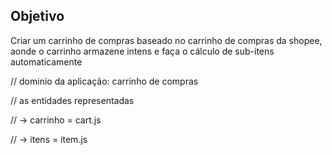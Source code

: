 ## Objetivo

Criar um carrinho de compras baseado no carrinho de compras da shopee, aonde o carrinho armazene intens e faça o cálculo de sub-itens automaticamente

// dominio da aplicação: carrinho de compras

// as entidades representadas

// -> carrinho = cart.js

// -> itens = item.js
